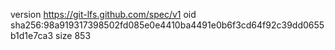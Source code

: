 version https://git-lfs.github.com/spec/v1
oid sha256:98a919317398502fd085e0e4410ba4491e0b6f3cd64f92c39dd0655b1d1e7ca3
size 853
